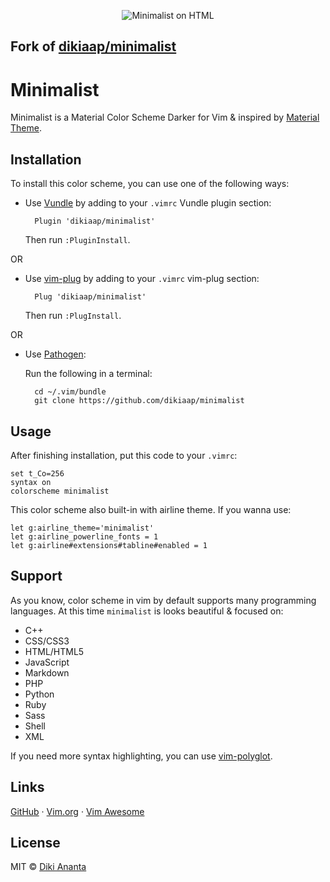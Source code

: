 <p align="center">
    <img src="https://files.dikiaap.id/img/open-source/minimalist_preview.png" alt="Minimalist on HTML">
</p>

## Fork of [dikiaap/minimalist](https://github.com/dikiaap/minimalist) 

# Minimalist
Minimalist is a Material Color Scheme Darker for Vim & inspired by
[Material Theme](https://github.com/equinusocio/material-theme).

## Installation

To install this color scheme, you can use one of the following ways:

- Use [Vundle](https://github.com/VundleVim/Vundle.vim#quick-start) by adding
to your `.vimrc` Vundle plugin section:

        Plugin 'dikiaap/minimalist'

    Then run `:PluginInstall`.

OR

- Use [vim-plug](https://github.com/junegunn/vim-plug#installation) by adding
to your `.vimrc` vim-plug section:

        Plug 'dikiaap/minimalist'

    Then run `:PlugInstall`.

OR

- Use [Pathogen](https://github.com/tpope/vim-pathogen#installation):

    Run the following in a terminal:

        cd ~/.vim/bundle
        git clone https://github.com/dikiaap/minimalist

## Usage

After finishing installation, put this code to your `.vimrc`:

```viml
set t_Co=256
syntax on
colorscheme minimalist
```

This color scheme also built-in with airline theme. If you wanna use:

```viml
let g:airline_theme='minimalist'
let g:airline_powerline_fonts = 1
let g:airline#extensions#tabline#enabled = 1
```

## Support

As you know, color scheme in vim by default supports many programming languages.
At this time `minimalist` is looks beautiful & focused on:

* C++
* CSS/CSS3
* HTML/HTML5
* JavaScript
* Markdown
* PHP
* Python
* Ruby
* Sass
* Shell
* XML

If you need more syntax highlighting, you can use
[vim-polyglot](https://github.com/sheerun/vim-polyglot).

## Links

[GitHub](https://github.com/dikiaap/minimalist) ·
[Vim.org](https://www.vim.org/scripts/script.php?script_id=5490) ·
[Vim Awesome](https://vimawesome.com/plugin/minimalist-vim)

## License

MIT © [Diki Ananta](https://dikiaap.id)
